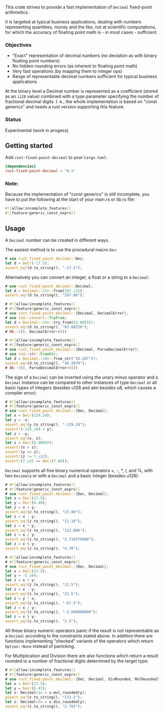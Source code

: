 This crate strives to provide a fast implementation of `Decimal` fixed-point 
arithmetics.

It is targeted at typical business applications, dealing with numbers 
representing quantities, money and the like, not at scientific computations,
for which the accuracy of floating point math is - in most cases - sufficient.

### Objectives

* "Exact" representation of decimal numbers (no deviation as with binary
  floating point numbers)
* No hidden rounding errors (as inherent to floating point math)
* Very fast operations (by mapping them to integer ops) 
* Range of representable decimal numbers sufficient for typical business
  applications

At the binary level a Decimal number is represented as a coefficient (stored 
as an `i128` value) combined with a type parameter specifying the number of 
fractional decimal digits. I. e., the whole implementation is based on "const 
generics" and needs a rust version supporting this feature.

### Status

Experimental (work in progess)

## Getting started

Add `rust-fixed-point-decimal` to your `Cargo.toml`:

```toml
[dependencies]
rust-fixed-point-decimal = "0.1"
```

### Note:

Because the implementation of "const generics" is still incomplete, you have 
to put the following at the start of your main.rs or lib.rs file:

```rust
#![allow(incomplete_features)]
#![feature(generic_const_exprs)]
```

## Usage

A `Decimal` number can be created in different ways. 

The easiest method is to use the procedural macro `Dec`:

```rust
# use rust_fixed_point_decimal::Dec;
let d = Dec!(-17.5);
assert_eq!(d.to_string(), "-17.5");
```

Alternatively you can convert an integer, a float or a string to a `Decimal`:

```rust
# use rust_fixed_point_decimal::Decimal;
let d = Decimal::<2>::from(297_i32);
assert_eq!(d.to_string(), "297.00");
```

```rust
# #![allow(incomplete_features)]
# #![feature(generic_const_exprs)]
# use rust_fixed_point_decimal::{Decimal, DecimalError};
# use std::convert::TryFrom;
let d = Decimal::<5>::try_from(83.0025)?;
assert_eq!(d.to_string(), "83.00250");
# Ok::<(), DecimalError>(())
```

```rust
# #![allow(incomplete_features)]
# #![feature(generic_const_exprs)]
# use rust_fixed_point_decimal::{Decimal, ParseDecimalError};
# use std::str::FromStr;
let d = Decimal::<4>::from_str("38.207")?;
assert_eq!(d.to_string(), "38.2070");
# Ok::<(), ParseDecimalError>(())
```

The sign of a `Decimal` can be inverted using the unary minus operator and a
`Decimal` instance can be compared to other instances of type `Decimal` or all
basic types of integers (besides u128 and atm besides u8, which causes a 
compiler error):

```rust
# #![allow(incomplete_features)]
# #![feature(generic_const_exprs)]
# use rust_fixed_point_decimal::{Dec, Decimal};
let x = Dec!(129.24);
let y = -x;
assert_eq!(y.to_string(), "-129.24");
assert!(-129_i64 > y);
let z = -y;
assert_eq!(x, z);
let z = Dec!(0.00097);
assert!(x > z);
assert!(y <= z);
assert!(z != 7_u32);
assert!(7_u32 == Dec!(7.00));
```

`Decimal` supports all five binary numerical operators +, -, *, /, and %, with
two `Decimal`s or with a `Decimal` and a basic integer (besides u128):

```rust
# #![allow(incomplete_features)]
# #![feature(generic_const_exprs)]
# use rust_fixed_point_decimal::{Dec, Decimal};
let x = Dec!(17.5);
let y = Dec!(6.40);
let z = x + y;
assert_eq!(z.to_string(), "23.90");
let z = x - y;
assert_eq!(z.to_string(), "11.10");
let z = x * y;
assert_eq!(z.to_string(), "112.000");
let z = x / y;
assert_eq!(z.to_string(), "2.734375000");
let z = x % y;
assert_eq!(z.to_string(), "4.70");
```

```rust
# #![allow(incomplete_features)]
# #![feature(generic_const_exprs)]
# use rust_fixed_point_decimal::{Dec, Decimal};
let x = Dec!(17.5);
let y = -5_i64;
let z = x + y;
assert_eq!(z.to_string(), "12.5");
let z = x - y;
assert_eq!(z.to_string(), "22.5");
let z = y * x;
assert_eq!(z.to_string(), "-87.5");
let z = x / y;
assert_eq!(z.to_string(), "-3.500000000");
let z = x % y;
assert_eq!(z.to_string(), "2.5");
```

All these binary numeric operators panic if the result is not representable as 
a `Decimal` according to the constraints stated above. In addition there are
functions implementing "checked" variants of the operators which return 
`Option::None` instead of panicking.

For Multiplication and Division there are also functions which return a result
rounded to a number of fractional digits determined by the target type:

```rust
# #![allow(incomplete_features)]
# #![feature(generic_const_exprs)]
# use rust_fixed_point_decimal::{Dec, Decimal, DivRounded, MulRounded};
let x = Dec!(17.5);
let y = Dec!(6.47);
let z: Decimal<1> = x.mul_rounded(y);
assert_eq!(z.to_string(), "113.2");
let z: Decimal<3> = x.div_rounded(y);
assert_eq!(z.to_string(), "2.705");
```
